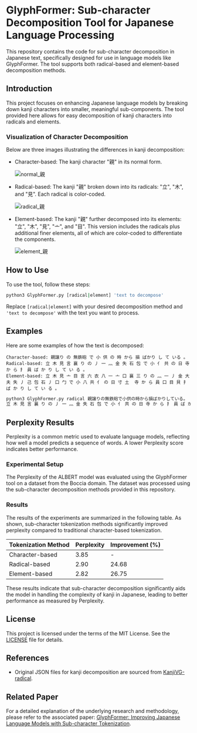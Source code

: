 # GlyphFormer: Sub-character Decomposition Tool for Japanese Language Processing

This repository contains the code for sub-character decomposition in Japanese text, specifically designed for use in language models like GlyphFormer. The tool supports both radical-based and element-based decomposition methods.

## Introduction

This project focuses on enhancing Japanese language models by breaking down kanji characters into smaller, meaningful sub-components. The tool provided here allows for easy decomposition of kanji characters into radicals and elements.

### Visualization of Character Decomposition

Below are three images illustrating the differences in kanji decomposition:

- Character-based: The kanji character "親" in its normal form.
  
  ![normal_親](https://github.com/user-attachments/assets/f04828a9-16fc-4572-a687-de35f4304ce7)


- Radical-based: The kanji "親" broken down into its radicals: "立", "木", and "見". Each radical is color-coded.
  
  ![radical_親](https://github.com/user-attachments/assets/2ee0fef1-c9a5-4108-87a4-758679e34f79)


- Element-based: The kanji "親" further decomposed into its elements: "立", "木", "見", "亠", and "目". This version includes the radicals plus additional finer elements, all of which are color-coded to differentiate the components.

  ![element_親](https://github.com/user-attachments/assets/03ad95e9-00f9-4c70-be49-0a90061efd2d)


## How to Use

To use the tool, follow these steps:

```bash
python3 GlyphFormer.py [radical|element] 'text to decompose'
```

Replace `[radical|element]` with your desired decomposition method and `'text to decompose'` with the text you want to process.


## Examples

Here are some examples of how the text is decomposed:

```
Character-based: 親譲り の 無鉄砲 で 小 供 の 時 から 損 ばかり し て いる 。
Radical-based: 立 木 見 言 襄 り の 丿 一 灬 金 失 石 包 で 小 亻 共 の 日 寺 か ら 扌 員 ば か り し て い る 。
Element-based: 立 木 見 亠 目 言 六 衣 八 一 亠 口 襄 三 り の 灬 一 丿 金 大 夫 失 丿 己 包 石 丿 口 勹 で 小 八 共 亻 の 日 寸 土  寺 か ら 員 口 目 貝 扌 ば か り し て い る 。
```

```bash
python3 GlyphFormer.py radical 親譲りの無鉄砲で小供の時から損ばかりしている。
立 木 見 言 襄 り の 丿 一 灬 金 失 石 包 で 小 亻 共 の 日 寺 か ら 扌 員 ば か り し て い る 。
```

## Perplexity Results

Perplexity is a common metric used to evaluate language models, reflecting how well a model predicts a sequence of words. A lower Perplexity score indicates better performance.

### Experimental Setup

The Perplexity of the ALBERT model was evaluated using the GlyphFormer tool on a dataset from the Boccia domain. The dataset was processed using the sub-character decomposition methods provided in this repository.

### Results

The results of the experiments are summarized in the following table. As shown, sub-character tokenization methods significantly improved perplexity compared to traditional character-based tokenization.

| Tokenization Method | Perplexity | Improvement (%) |
|----------------------|------------|-----------------|
| Character-based | 3.85 | - |
| Radical-based | 2.90 | 24.68 |
| Element-based | 2.82 | 26.75 |

These results indicate that sub-character decomposition significantly aids the model in handling the complexity of kanji in Japanese, leading to better performance as measured by Perplexity. 

## License

This project is licensed under the terms of the MIT License. See the [LICENSE](LICENSE) file for details.

## References

- Original JSON files for kanji decomposition are sourced from [KanjiVG-radical](https://github.com/yagays/kanjivg-radical/tree/master).

## Related Paper

For a detailed explanation of the underlying research and methodology, please refer to the associated paper: [GlyphFormer: Improving Japanese Language Models with Sub-character Tokenization](https://www.vixra.org/pdf/2408.0083v1.pdf).

